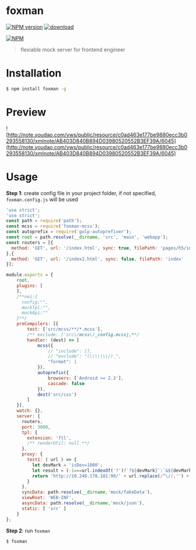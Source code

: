 # foxman

[![NPM version][npm-image]][npm-url]
[![download][downloads-image]][downloads-url]

[![NPM][nodei-image]][nodei-url]

> flexiable mock server for frontend engineer

# Installation

```bash
$ npm install foxman -g
```
# Preview
![http://note.youdao.com/yws/public/resource/c0ad463e177be9880ecc3b0293558130/xmlnote/AB403D840B894D03980520552B3EF39A/6045](http://note.youdao.com/yws/public/resource/c0ad463e177be9880ecc3b0293558130/xmlnote/AB403D840B894D03980520552B3EF39A/6045)

# Usage

**Step 1**: create config file in your project folder, if not specified, `foxman.config.js` will be used

```js
'use strict';
'use strict';
const path = require('path');
const mcss = require('foxman-mcss');
const autoprefix = require('gulp-autoprefixer');
const root = path.resolve(__dirname, 'src', 'main', 'webapp');
const routers = [{
  method: 'GET', url: '/index.html', sync: true, filePath: 'pages/h5/info/detail'
},{
  method: 'GET', url: '/index2.html', sync: false, filePath: 'index'
}];

module.exports = {
    root,
    plugins: [
    ],
    /**nei:{
      config:"",
      mockTpl:"",
      mockApi:""
    }**/
    preCompilers: [{
        test: ['src/mcss/**/*.mcss'],
        /** exclude: ['src\/mcss\/_config.mcss],**/
        handler: (dest) => [
            mcss({
                // "include": [],
                // "exclude": "(\\\\|\\/)_",
                "format": 1
            }),
            autoprefix({
                browsers: ['Android >= 2.3'],
                cascade: false
            }),
            dest('src/css')
        ]
    }],
    watch: {},
    server: {
      routers,
      port: 3000,
      tpl: {
        extension: 'ftl',
        /** renderUtil: null **/
      },
      proxy: {
        test1: ( url ) => {
          let devMark = 'isDev=1000';
          let result = (-1===url.indexOf('?')?`?${devMark}`:`&${devMark}`);
          return 'http://10.240.178.181:90/' + url.replace(/^\//,'') + result;
        }
      },
      syncData: path.resolve(__dirname,'mock/fakeData'),
      viewRoot: 'WEB-INF',
      asyncData: path.resolve(__dirname,'mock/json'),
      static: [ 'src' ]
    }
};
```

**Step 2**: run `foxman`

```bash
$ foxman
```

[npm-url]: https://www.npmjs.com/package/foxman
[npm-image]: https://img.shields.io/npm/v/foxman.svg
[downloads-image]: https://img.shields.io/npm/dm/foxman.svg
[downloads-url]: https://www.npmjs.com/package/foxman
[nodei-image]: https://nodei.co/npm/foxman.png?downloads=true&downloadRank=true&stars=true
[nodei-url]: https://www.npmjs.com/package/foxman

